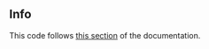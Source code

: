 ## Info

This code follows [this section](../../../source/docs/js/s2/installings/bot-up.md) of the documentation.